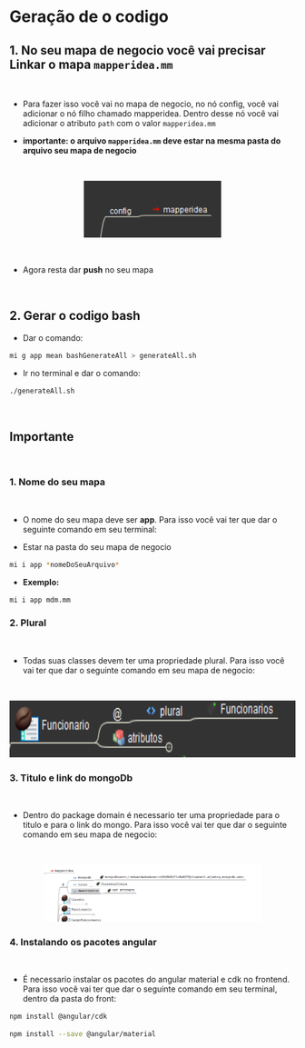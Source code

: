 # Geração de o codigo

## 1. No seu mapa de negocio você vai precisar Linkar o mapa `mapperidea.mm`

<br>

 - Para fazer isso você vai no mapa de negocio, no nó config, você vai adicionar o nó filho chamado mapperidea. Dentro desse nó você vai adicionar o atributo `path` com o valor `mapperidea.mm`

- **importante: o arquivo `mapperidea.mm` deve estar na mesma pasta do arquivo seu mapa de negocio**

<br>

<p align="center">
    <img src="./image/mapLink.png" height="100">
</p>

<br>

- Agora resta dar **push** no seu mapa

<br>


## 2. Gerar o codigo bash

- Dar o comando:

```bash
mi g app mean bashGenerateAll > generateAll.sh
```

- Ir no terminal e dar o comando:

```bash
./generateAll.sh
```

<br>

## Importante

<br>

### 1. Nome do seu mapa

<br>

- O nome do seu mapa deve ser **app**. Para isso você vai ter que dar o seguinte comando em seu terminal:

- Estar na pasta do seu mapa de negocio


```bash
mi i app *nomeDoSeuArquivo*
```


- **Exemplo:**

```bash
mi i app mdm.mm
```

### 2. Plural

<br>

- Todas suas classes devem ter uma propriedade plural. Para isso você vai ter que dar o seguinte comando em seu mapa de negocio:

<br>

<p align="center">
    <img src="./image/plural.png" height="100">
</p>

### 3. Titulo e link do mongoDb

<br>

- Dentro do package domain é necessario ter uma propriedade para o titulo e para o link do mongo. Para isso você vai ter que dar o seguinte comando em seu mapa de negocio:

<br>

<p align="center">
    <img src="./image/titleAndMongo.png" height="100">
</p>

### 4. Instalando os pacotes angular

<br>

- É necessario instalar os pacotes do angular material e cdk no frontend. Para isso você vai ter que dar o seguinte comando em seu terminal, dentro da pasta do front:


```bash
npm install @angular/cdk
```


```bash
npm install --save @angular/material

